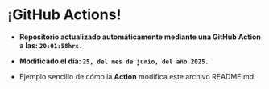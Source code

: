# ¡GitHub Actions!
* **Repositorio actualizado automáticamente mediante una GitHub Action a las: `20:01:58hrs.`**
* **Modificado el día: `25, del mes de junio, del año 2025.`**

* Ejemplo sencillo de cómo la **Action** modifica este archivo README.md.
